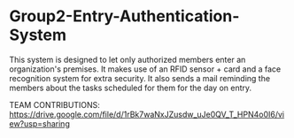 # Group2-Entry-Authentication-System
This system is designed to let only authorized members enter an organization's premises. It makes use of an RFID sensor + card and a face recognition system for extra security. It also sends a mail reminding the members about the tasks scheduled for them for the day on entry.  

TEAM CONTRIBUTIONS:
https://drive.google.com/file/d/1rBk7waNxJZusdw_uJe0QV_T_HPN4o0I6/view?usp=sharing
